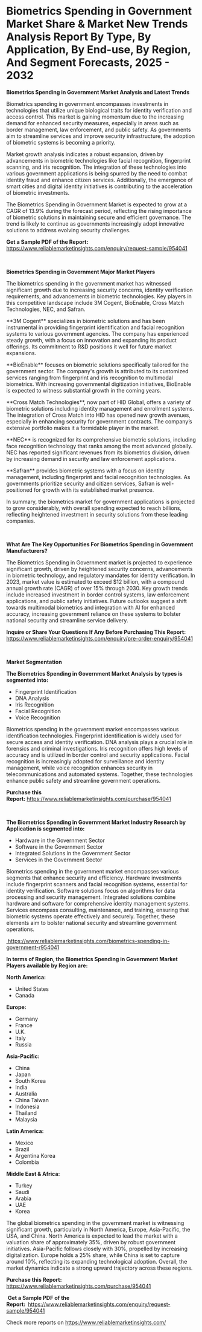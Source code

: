 <p><h1>Biometrics Spending in Government Market Share & Market New Trends Analysis Report By Type, By Application, By End-use, By Region, And Segment Forecasts, 2025 - 2032</h1></p><p><strong>Biometrics Spending in Government Market Analysis and Latest Trends</strong></p>
<p><p>Biometrics spending in government encompasses investments in technologies that utilize unique biological traits for identity verification and access control. This market is gaining momentum due to the increasing demand for enhanced security measures, especially in areas such as border management, law enforcement, and public safety. As governments aim to streamline services and improve security infrastructure, the adoption of biometric systems is becoming a priority.</p><p>Market growth analysis indicates a robust expansion, driven by advancements in biometric technologies like facial recognition, fingerprint scanning, and iris recognition. The integration of these technologies into various government applications is being spurred by the need to combat identity fraud and enhance citizen services. Additionally, the emergence of smart cities and digital identity initiatives is contributing to the acceleration of biometric investments.</p><p>The Biometrics Spending in Government Market is expected to grow at a CAGR of 13.9% during the forecast period, reflecting the rising importance of biometric solutions in maintaining secure and efficient governance. The trend is likely to continue as governments increasingly adopt innovative solutions to address evolving security challenges.</p></p>
<p><strong>Get a Sample PDF of the Report:&nbsp;</strong> <a href="https://www.reliablemarketinsights.com/enquiry/request-sample/954041?utm_campaign=2988&utm_medium=2&utm_source=Github&utm_content=ia&utm_term=07032025&utm_id=biometrics-spending-in-government">https://www.reliablemarketinsights.com/enquiry/request-sample/954041</a></p>
<p>&nbsp;</p>
<p><strong>Biometrics Spending in Government Major Market Players</strong></p>
<p><p>The biometrics spending in the government market has witnessed significant growth due to increasing security concerns, identity verification requirements, and advancements in biometric technologies. Key players in this competitive landscape include 3M Cogent, BioEnable, Cross Match Technologies, NEC, and Safran.</p><p>**3M Cogent** specializes in biometric solutions and has been instrumental in providing fingerprint identification and facial recognition systems to various government agencies. The company has experienced steady growth, with a focus on innovation and expanding its product offerings. Its commitment to R&D positions it well for future market expansions.</p><p>**BioEnable** focuses on biometric solutions specifically tailored for the government sector. The company's growth is attributed to its customized services ranging from fingerprint and iris recognition to multimodal biometrics. With increasing governmental digitization initiatives, BioEnable is expected to witness substantial growth in the coming years.</p><p>**Cross Match Technologies**, now part of HID Global, offers a variety of biometric solutions including identity management and enrollment systems. The integration of Cross Match into HID has opened new growth avenues, especially in enhancing security for government contracts. The company’s extensive portfolio makes it a formidable player in the market.</p><p>**NEC** is recognized for its comprehensive biometric solutions, including face recognition technology that ranks among the most advanced globally. NEC has reported significant revenues from its biometrics division, driven by increasing demand in security and law enforcement applications.</p><p>**Safran** provides biometric systems with a focus on identity management, including fingerprint and facial recognition technologies. As governments prioritize security and citizen services, Safran is well-positioned for growth with its established market presence.</p><p>In summary, the biometrics market for government applications is projected to grow considerably, with overall spending expected to reach billions, reflecting heightened investment in security solutions from these leading companies.</p></p>
<p>&nbsp;</p>
<p><strong>What Are The Key Opportunities For Biometrics Spending in Government Manufacturers?</strong></p>
<p><p>The Biometrics Spending in Government market is projected to experience significant growth, driven by heightened security concerns, advancements in biometric technology, and regulatory mandates for identity verification. In 2023, market value is estimated to exceed $12 billion, with a compound annual growth rate (CAGR) of over 15% through 2030. Key growth trends include increased investment in border control systems, law enforcement applications, and public safety initiatives. Future outlooks suggest a shift towards multimodal biometrics and integration with AI for enhanced accuracy, increasing government reliance on these systems to bolster national security and streamline service delivery.</p></p>
<p><strong>Inquire or Share Your Questions If Any Before Purchasing This Report:</strong> <a href="https://www.reliablemarketinsights.com/enquiry/pre-order-enquiry/954041?utm_campaign=2988&utm_medium=2&utm_source=Github&utm_content=ia&utm_term=07032025&utm_id=biometrics-spending-in-government">https://www.reliablemarketinsights.com/enquiry/pre-order-enquiry/954041</a></p>
<p>&nbsp;</p>
<p><strong>Market Segmentation</strong></p>
<p><strong>The Biometrics Spending in Government Market Analysis by types is segmented into:</strong></p>
<p><ul><li>Fingerprint Identification</li><li>DNA Analysis</li><li>Iris Recognition</li><li>Facial Recognition</li><li>Voice Recognition</li></ul></p>
<p><p>Biometrics spending in the government market encompasses various identification technologies. Fingerprint identification is widely used for secure access and identity verification. DNA analysis plays a crucial role in forensics and criminal investigations. Iris recognition offers high levels of accuracy and is utilized in border control and security applications. Facial recognition is increasingly adopted for surveillance and identity management, while voice recognition enhances security in telecommunications and automated systems. Together, these technologies enhance public safety and streamline government operations.</p></p>
<p><strong>Purchase this Report:&nbsp;</strong><a href="https://www.reliablemarketinsights.com/purchase/954041?utm_campaign=2988&utm_medium=2&utm_source=Github&utm_content=ia&utm_term=07032025&utm_id=biometrics-spending-in-government">https://www.reliablemarketinsights.com/purchase/954041</a></p>
<p>&nbsp;</p>
<p><strong>The Biometrics Spending in Government Market Industry Research by Application is segmented into:</strong></p>
<p><ul><li>Hardware in the Government Sector</li><li>Software in the Government Sector</li><li>Integrated Solutions in the Government Sector</li><li>Services in the Government Sector</li></ul></p>
<p><p>Biometrics spending in the government market encompasses various segments that enhance security and efficiency. Hardware investments include fingerprint scanners and facial recognition systems, essential for identity verification. Software solutions focus on algorithms for data processing and security management. Integrated solutions combine hardware and software for comprehensive identity management systems. Services encompass consulting, maintenance, and training, ensuring that biometric systems operate effectively and securely. Together, these elements aim to bolster national security and streamline government operations.</p></p>
<p><a href="https://www.reliablemarketinsights.com/biometrics-spending-in-government-r954041?utm_campaign=2988&utm_medium=2&utm_source=Github&utm_content=ia&utm_term=07032025&utm_id=biometrics-spending-in-government">&nbsp;https://www.reliablemarketinsights.com/biometrics-spending-in-government-r954041</a></p>
<p><strong>In terms of Region, the Biometrics Spending in Government Market Players available by Region are:</strong></p>
<p>
    <p> <strong> North America: </strong>
        <ul>
            <li>United States</li>
            <li>Canada</li>
        </ul>
        </p> 
    <p> <strong> Europe: </strong>
        <ul>
            <li>Germany</li>
            <li>France</li>
            <li>U.K.</li>
            <li>Italy</li>
            <li>Russia</li>
        </ul>
        </p> 
    <p> <strong> Asia-Pacific: </strong>
        <ul>
            <li>China</li>
            <li>Japan</li>
            <li>South Korea</li>
            <li>India</li>
            <li>Australia</li>
            <li>China Taiwan</li>
            <li>Indonesia</li>
            <li>Thailand</li>
            <li>Malaysia</li>
        </ul>
        </p> 
    <p> <strong> Latin America: </strong>
        <ul>
            <li>Mexico</li>
            <li>Brazil</li>
            <li>Argentina Korea</li>
            <li>Colombia</li>
        </ul>
        </p> 
    <p> <strong> Middle East & Africa: </strong>
        <ul>
            <li>Turkey</li>
            <li>Saudi</li>
            <li>Arabia</li>
            <li>UAE</li>
            <li>Korea</li>
        </ul>
    </p>
    </p>
<p><p>The global biometrics spending in the government market is witnessing significant growth, particularly in North America, Europe, Asia-Pacific, the USA, and China. North America is expected to lead the market with a valuation share of approximately 35%, driven by robust government initiatives. Asia-Pacific follows closely with 30%, propelled by increasing digitalization. Europe holds a 25% share, while China is set to capture around 10%, reflecting its expanding technological adoption. Overall, the market dynamics indicate a strong upward trajectory across these regions.</p></p>
<p><strong>Purchase this Report: </strong><a href="https://www.reliablemarketinsights.com/purchase/954041?utm_campaign=2988&utm_medium=2&utm_source=Github&utm_content=ia&utm_term=07032025&utm_id=biometrics-spending-in-government">https://www.reliablemarketinsights.com/purchase/954041</a></p>
<p>&nbsp;<strong>Get a Sample PDF of the Report:&nbsp;&nbsp;</strong><a href="https://www.reliablemarketinsights.com/enquiry/request-sample/954041?utm_campaign=2988&utm_medium=2&utm_source=Github&utm_content=ia&utm_term=07032025&utm_id=biometrics-spending-in-government">https://www.reliablemarketinsights.com/enquiry/request-sample/954041</a></p>
<p><strong></strong></p>
<p>Check more reports on <a href="https://www.reliablemarketinsights.com/?utm_campaign=2988&utm_medium=2&utm_source=Github&utm_content=ia&utm_term=07032025&utm_id=biometrics-spending-in-government">https://www.reliablemarketinsights.com/</a></p>